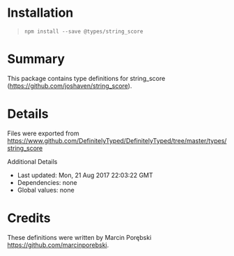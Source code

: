 # Installation
> `npm install --save @types/string_score`

# Summary
This package contains type definitions for string_score (https://github.com/joshaven/string_score).

# Details
Files were exported from https://www.github.com/DefinitelyTyped/DefinitelyTyped/tree/master/types/string_score

Additional Details
 * Last updated: Mon, 21 Aug 2017 22:03:22 GMT
 * Dependencies: none
 * Global values: none

# Credits
These definitions were written by Marcin Porębski <https://github.com/marcinporebski>.
